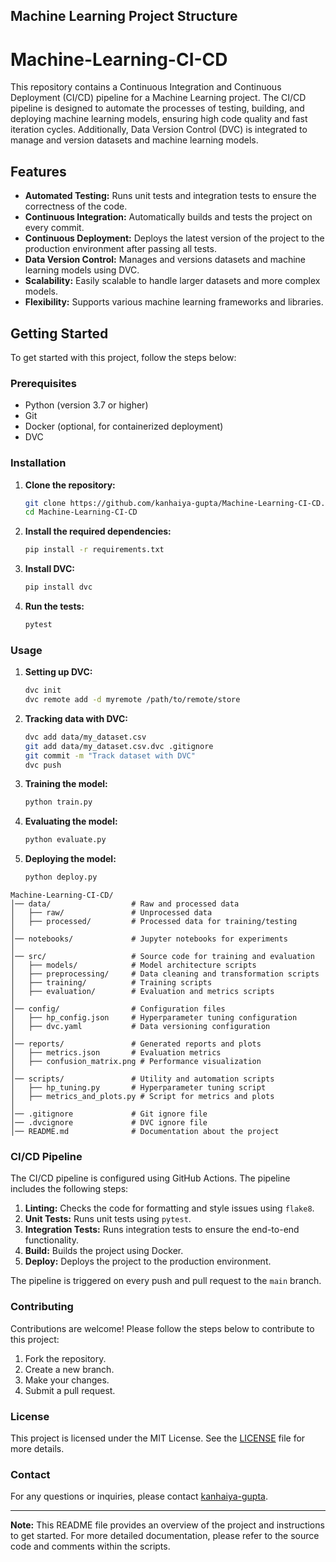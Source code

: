 ## Machine Learning Project Structure

# Machine-Learning-CI-CD

This repository contains a Continuous Integration and Continuous Deployment (CI/CD) pipeline for a Machine Learning project. The CI/CD pipeline is designed to automate the processes of testing, building, and deploying machine learning models, ensuring high code quality and fast iteration cycles. Additionally, Data Version Control (DVC) is integrated to manage and version datasets and machine learning models.

## Features

- **Automated Testing:** Runs unit tests and integration tests to ensure the correctness of the code.
- **Continuous Integration:** Automatically builds and tests the project on every commit.
- **Continuous Deployment:** Deploys the latest version of the project to the production environment after passing all tests.
- **Data Version Control:** Manages and versions datasets and machine learning models using DVC.
- **Scalability:** Easily scalable to handle larger datasets and more complex models.
- **Flexibility:** Supports various machine learning frameworks and libraries.

## Getting Started

To get started with this project, follow the steps below:

### Prerequisites

- Python (version 3.7 or higher)
- Git
- Docker (optional, for containerized deployment)
- DVC

### Installation

1. **Clone the repository:**
   ```bash
   git clone https://github.com/kanhaiya-gupta/Machine-Learning-CI-CD.git
   cd Machine-Learning-CI-CD
   ```

2. **Install the required dependencies:**
   ```bash
   pip install -r requirements.txt
   ```

3. **Install DVC:**
   ```bash
   pip install dvc
   ```

4. **Run the tests:**
   ```bash
   pytest
   ```

### Usage

1. **Setting up DVC:**
   ```bash
   dvc init
   dvc remote add -d myremote /path/to/remote/store
   ```

2. **Tracking data with DVC:**
   ```bash
   dvc add data/my_dataset.csv
   git add data/my_dataset.csv.dvc .gitignore
   git commit -m "Track dataset with DVC"
   dvc push
   ```

3. **Training the model:**
   ```bash
   python train.py
   ```

4. **Evaluating the model:**
   ```bash
   python evaluate.py
   ```

5. **Deploying the model:**
   ```bash
   python deploy.py
   ```

```
Machine-Learning-CI-CD/
│── data/                  # Raw and processed data
│   ├── raw/               # Unprocessed data
│   ├── processed/         # Processed data for training/testing
│
│── notebooks/             # Jupyter notebooks for experiments
│
│── src/                   # Source code for training and evaluation
│   ├── models/            # Model architecture scripts
│   ├── preprocessing/     # Data cleaning and transformation scripts
│   ├── training/          # Training scripts
│   ├── evaluation/        # Evaluation and metrics scripts
│
│── config/                # Configuration files
│   ├── hp_config.json     # Hyperparameter tuning configuration
│   ├── dvc.yaml           # Data versioning configuration
│
│── reports/               # Generated reports and plots
│   ├── metrics.json       # Evaluation metrics
│   ├── confusion_matrix.png # Performance visualization
│
│── scripts/               # Utility and automation scripts
│   ├── hp_tuning.py       # Hyperparameter tuning script
│   ├── metrics_and_plots.py # Script for metrics and plots
│
│── .gitignore             # Git ignore file
│── .dvcignore             # DVC ignore file
│── README.md              # Documentation about the project
```

### CI/CD Pipeline

The CI/CD pipeline is configured using GitHub Actions. The pipeline includes the following steps:

1. **Linting:** Checks the code for formatting and style issues using `flake8`.
2. **Unit Tests:** Runs unit tests using `pytest`.
3. **Integration Tests:** Runs integration tests to ensure the end-to-end functionality.
4. **Build:** Builds the project using Docker.
5. **Deploy:** Deploys the project to the production environment.

The pipeline is triggered on every push and pull request to the `main` branch.

### Contributing

Contributions are welcome! Please follow the steps below to contribute to this project:

1. Fork the repository.
2. Create a new branch.
3. Make your changes.
4. Submit a pull request.

### License

This project is licensed under the MIT License. See the [LICENSE](LICENSE) file for more details.

### Contact

For any questions or inquiries, please contact [kanhaiya-gupta](https://github.com/kanhaiya-gupta).

---

**Note:** This README file provides an overview of the project and instructions to get started. For more detailed documentation, please refer to the source code and comments within the scripts.

